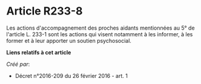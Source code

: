 # Article R233-8

Les actions d'accompagnement des proches aidants mentionnées au 5° de l'article L. 233-1 sont les actions qui visent
notamment à les informer, à les former et à leur apporter un soutien psychosocial.

**Liens relatifs à cet article**

_Créé par_:

  - Décret n°2016-209 du 26 février 2016 - art. 1
